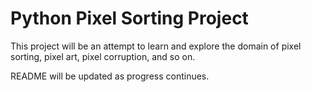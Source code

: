 # Python Pixel Sorting Project

This project will be an attempt to learn and explore the domain of pixel sorting, pixel art, pixel corruption, and so on.

README will be updated as progress continues.
